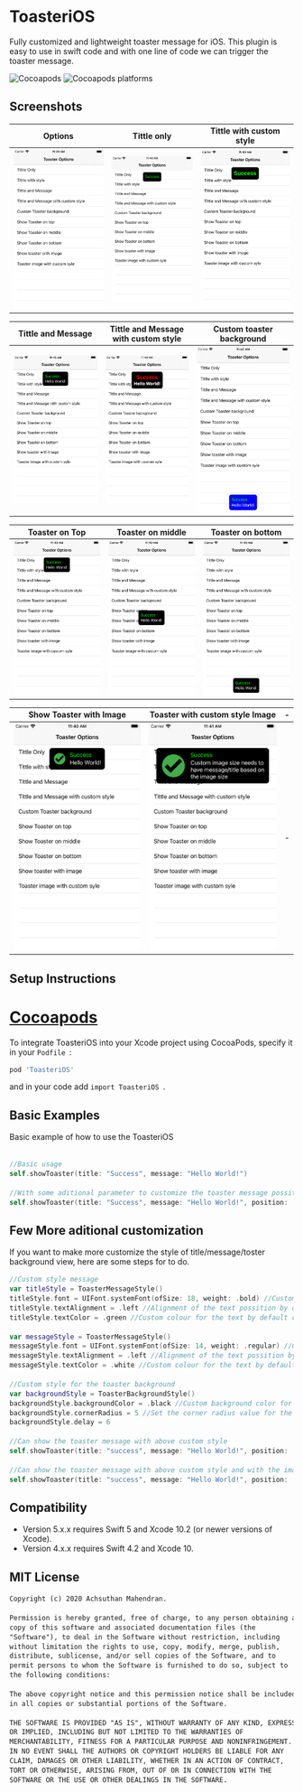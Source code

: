 # ToasteriOS
Fully customized and lightweight toaster message for iOS. This plugin is easy to use in swift code and with one line of code we can trigger the toaster message.

![Cocoapods](https://img.shields.io/cocoapods/v/ToasteriOS) ![Cocoapods platforms](https://img.shields.io/cocoapods/p/ToasteriOS)

## Screenshots

| Options | Tittle only | Tittle with custom style 
| ------ | ------ | ------|
| ![Alt text](./screenshots/tableList.png?raw=true) | ![Alt text](./screenshots/TitleOnly.png?raw=true)| ![Alt text](./screenshots/TitleWithStyle.png?raw=true) 

| Tittle and Message | Tittle and Message with custom style | Custom toaster background
| ------ | ------ | ------ |
| ![Alt text](./screenshots/TitleAndMessage.png?raw=true) | ![Alt text](./screenshots/TittleAndMessageWithCustomStyle.png?raw=true) | ![Alt text](./screenshots/CustomBackground.png?raw=true) 

 | Toaster on Top| Toaster on middle | Toaster on bottom 
 | ------ | ------| ------|
| ![Alt text](./screenshots/ToasterOnTop.png?raw=true)| ![Alt text](./screenshots/ToasterOnMiddle.png?raw=true) | ![Alt text](./screenshots/ToasterOnBottom.png?raw=true)  

 | Show Toaster with Image | Toaster with custom style Image | - 
 | ------ | ------| ------|
| ![Alt text](./screenshots/ToasterMessageWithImage.png?raw=true)| ![Alt text](./screenshots/ToasterMessageWithCustomStyleImage.png?raw=true) | - 

## Setup Instructions
# [Cocoapods](https://cocoapods.org)

To integrate ToasteriOS into your Xcode project using CocoaPods, specify it in your ``` Podfile  ```:
``` sh
pod 'ToasteriOS'
```
and in your code add  ``` import ToasteriOS  ```.

## Basic Examples
Basic example of how to use the ToasteriOS

```swift

//Basic usage
self.showToaster(title: "Success", message: "Hello World!")

//With some aditional parameter to customize the toaster message possition
self.showToaster(title: "Success", message: "Hello World!", position: .middle)
```

## Few More aditional customization

If you want to make more customize the style of title/message/toster background view, here are some steps for to do.

```swift
//Custom style message
var titleStyle = ToasterMessageStyle()
titleStyle.font = UIFont.systemFont(ofSize: 18, weight: .bold) //Custom Font by default font is swift default font
titleStyle.textAlignment = .left //Alignment of the text possition by default the possition is left
titleStyle.textColor = .green //Custom colour for the text by default colour is green
            
var messageStyle = ToasterMessageStyle()
messageStyle.font = UIFont.systemFont(ofSize: 14, weight: .regular) //Custom Font by default font is swift default font
messageStyle.textAlignment = .left //Alignment of the text possition by default the possition is left
messageStyle.textColor = .white //Custom colour for the text by default colour is white

//Custom style for the toaster background
var backgroundStyle = ToasterBackgroundStyle()
backgroundStyle.backgroundColor = .black //Custom background color for the toaster by default the black color 
backgroundStyle.cornerRadius = 5 //Set the corner radius value for the background by default value is 8
backgroundStyle.delay = 6

//Can show the toaster message with above custom style 
self.showToaster(title: "success", message: "Hello World!", position: .top, titleStyle: titleStyle, messageStyle: messageStyle, toasterBacgroundStyle: backgroundStyle)

//Can show the toaster message with above custom style and with the image with style
self.showToaster(title: "success", message: "Hello World!", position: .top, titleStyle: titleStyle, messageStyle: messageStyle, toasterBacgroundStyle: backgroundStyle, isWithImage: true, toasterImage: #imageLiteral(resourceName: "success"), toasterSquareImageWidth: 80)
```

## Compatibility
- Version 5.x.x requires Swift 5 and Xcode 10.2 (or newer versions of Xcode).
- Version 4.x.x requires Swift 4.2 and Xcode 10.

## MIT License
```txt
Copyright (c) 2020 Achsuthan Mahendran.

Permission is hereby granted, free of charge, to any person obtaining a
copy of this software and associated documentation files (the
"Software"), to deal in the Software without restriction, including
without limitation the rights to use, copy, modify, merge, publish,
distribute, sublicense, and/or sell copies of the Software, and to  
permit persons to whom the Software is furnished to do so, subject to
the following conditions:

The above copyright notice and this permission notice shall be included
in all copies or substantial portions of the Software.

THE SOFTWARE IS PROVIDED "AS IS", WITHOUT WARRANTY OF ANY KIND, EXPRESS
OR IMPLIED, INCLUDING BUT NOT LIMITED TO THE WARRANTIES OF
MERCHANTABILITY, FITNESS FOR A PARTICULAR PURPOSE AND NONINFRINGEMENT.
IN NO EVENT SHALL THE AUTHORS OR COPYRIGHT HOLDERS BE LIABLE FOR ANY
CLAIM, DAMAGES OR OTHER LIABILITY, WHETHER IN AN ACTION OF CONTRACT,
TORT OR OTHERWISE, ARISING FROM, OUT OF OR IN CONNECTION WITH THE
SOFTWARE OR THE USE OR OTHER DEALINGS IN THE SOFTWARE.
```